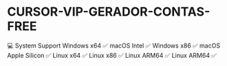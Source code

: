 # CURSOR-VIP-GERADOR-CONTAS-FREE

💻 System Support
Windows	x64	✅	    macOS	Intel	        ✅
Windows	x86	✅	    macOS	Apple Silicon	✅
Linux	x64	  ✅	      Linux	x86	        ✅
Linux	ARM64	✅	    Linux	ARM64	        ✅
